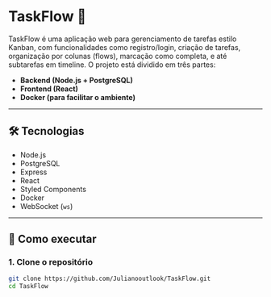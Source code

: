 # TaskFlow 🧩

TaskFlow é uma aplicação web para gerenciamento de tarefas estilo Kanban, com funcionalidades como registro/login, criação de tarefas, organização por colunas (flows), marcação como completa, e até subtarefas em timeline. O projeto está dividido em três partes:

- **Backend (Node.js + PostgreSQL)**
- **Frontend (React)**
- **Docker (para facilitar o ambiente)**

---

## 🛠️ Tecnologias

- Node.js
- PostgreSQL
- Express
- React
- Styled Components
- Docker
- WebSocket (`ws`)

---

## 🚀 Como executar

### 1. Clone o repositório

```bash
git clone https://github.com/Julianooutlook/TaskFlow.git
cd TaskFlow
